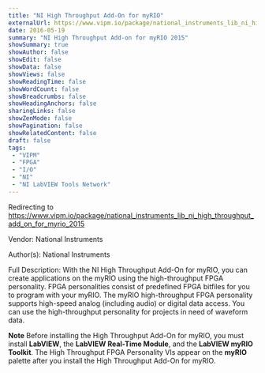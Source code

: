 ```yaml
---
title: "NI High Throughput Add-On for myRIO"
externalUrl: https://www.vipm.io/package/national_instruments_lib_ni_high_throughput_add_on_for_myrio_2015
date: 2016-05-19
summary: "NI High Throughput Add-on for myRIO 2015"
showSummary: true
showAuthor: false
showEdit: false
showData: false
showViews: false
showReadingTime: false
showWordCount: false
showBreadcrumbs: false
showHeadingAnchors: false
sharingLinks: false
showZenMode: false
showPagination: false
showRelatedContent: false
draft: false
tags:
 - "VIPM"
 - "FPGA"
 - "I/O"
 - "NI"
 - "NI LabVIEW Tools Network"
---
```


Redirecting to https://www.vipm.io/package/national_instruments_lib_ni_high_throughput_add_on_for_myrio_2015

Vendor: National Instruments

Author(s): National Instruments
 
Full Description:
With the NI High Throughput Add-On for myRIO, you can create applications on the myRIO using the high-throughput FPGA personality. FPGA personalities consist of predefined FPGA bitfiles for you to program with your myRIO. The myRIO high-throughput FPGA personality supports high-speed analog (including audio) or digital data access. You can use the high-throughput personality for projects in need of waveform data.

**Note** Before installing the High Throughput Add-On for myRIO, you must install **LabVIEW**, the **LabVIEW Real-Time Module**, and the **LabVIEW myRIO Toolkit**. The High Throughput FPGA Personality VIs appear on the **myRIO** palette after you install the High Throughput Add-On for myRIO.